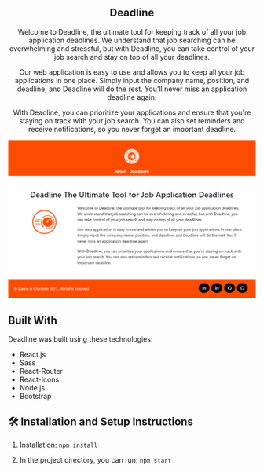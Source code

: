 <h2 align="center">
Deadline<br/>
</h2>

<div align="center">
Welcome to Deadline, the ultimate tool for keeping track of all your job application deadlines. We understand that job searching can be overwhelming and stressful, but with Deadline, you can take control of your job search and stay on top of all your deadlines.

Our web application is easy to use and allows you to keep all your job applications in one place. Simply input the company name, position, and deadline, and Deadline will do the rest. You'll never miss an application deadline again.

With Deadline, you can prioritize your applications and ensure that you're staying on track with your job search. You can also set reminders and receive notifications, so you never forget an important deadline.
</div>
<div align="center">
<img src="./img.png" alt="demo"/>
</div>

## Built With

Deadline was built using these technologies:

- React.js
- Sass
- React-Router
- React-Icons
- Node.js
- Bootstrap

## 🛠 Installation and Setup Instructions

1. Installation: `npm install`

2. In the project directory, you can run: `npm start`


